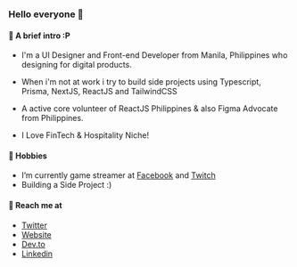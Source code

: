 ### Hello everyone 👋

#### 🌱  A brief intro :P

  - I'm a UI Designer and Front-end Developer from Manila, Philippines who designing for digital products.
  
  - When i'm not at work i try to build side projects using Typescript, Prisma, NextJS, ReactJS and TailwindCSS

  - A active core volunteer of ReactJS Philippines & also Figma Advocate from Philippines.
  
  - I Love FinTech & Hospitality Niche!

#### 📌  Hobbies
  - I’m currently game streamer at [Facebook](https://www.facebook.com/ewixgaming) and [Twitch](https://www.twitch.tv/ewicgaming)
  - Building a Side Project :)

#### 🔗  Reach me at
  - [Twitter](https://twitter.com/ericsonluciano)
  - [Website](https://ericsonluciano.com)
  - [Dev.to](https://dev.to/ericsoncluciano)
  - [Linkedin](https://linkedin.com/in/ericsonluciano)
